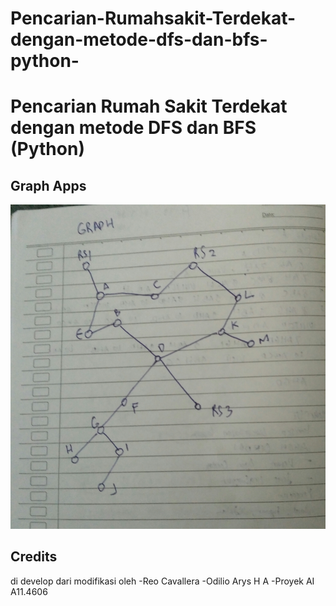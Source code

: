 # Pencarian-Rumahsakit-Terdekat-dengan-metode-dfs-dan-bfs-python-

Pencarian Rumah Sakit Terdekat dengan metode DFS dan BFS (Python)
===========================

## Graph Apps
![graph](https://raw.githubusercontent.com/odiliohafidh/Pencarian-Rumahsakit-Terdekat-dengan-metode-dfs-dan-bfs-python-/master/graph.jpg "graph")

## Credits
di develop dari modifikasi oleh
-Reo Cavallera
-Odilio Arys H A
-Proyek  AI A11.4606
